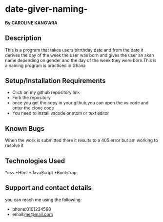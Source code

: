 # date-giver-naming-
####  
#### By CAROLINE KANG'ARA
## Description
This is a program that takes users bitrthday date and from the date it derives the day of the week the user was born and gives the user an akan name depending on gender and the day of the week they were born.This  is a naming program is practiced in Ghana
## Setup/Installation Requirements
* Click on my github  repository link
* Fork the repository
* once you get the copy in your github,you can open the vs code and enter the clone code
* You need to install vscode or atom or text editor
## Known Bugs
When the work is submitted there it results to a 405 error but am working to resolve it
## Technologies Used
*css
*Html
*JavaScript
*Bootstrap
## Support and contact details
you can reach me using the following:
* phone:0101234568
* email:me@mail.com

